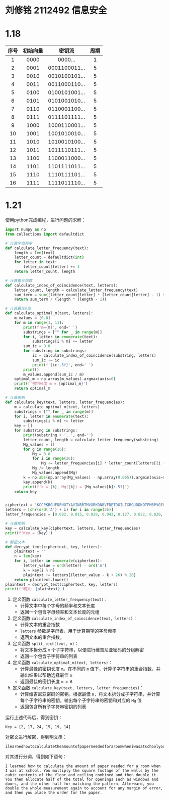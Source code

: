 # 刘修铭 2112492 信息安全

# 1.18

| 序号 | 初始向量 |   密钥流    | 周期 |
| :--: | :------: | :---------: | :--: |
|  1   |   0000   |    0000…    |  1   |
|  2   |   0001   | 0001100011… |  5   |
|  3   |   0010   | 0010100101… |  5   |
|  4   |   0011   | 0011000110… |  5   |
|  5   |   0100   | 0100101001… |  5   |
|  6   |   0101   | 0101001010… |  5   |
|  7   |   0110   | 0110001100… |  5   |
|  8   |   0111   | 0111101111… |  5   |
|  9   |   1000   | 1000110001… |  5   |
|  10  |   1001   | 1001010010… |  5   |
|  11  |   1010   | 1010010100… |  5   |
|  12  |   1011   | 1011110111… |  5   |
|  13  |   1100   | 1100011000… |  5   |
|  14  |   1101   | 1101111011… |  5   |
|  15  |   1110   | 1110111101… |  5   |
|  16  |   1111   | 1111011110… |  5   |



# 1.21

使用python完成编程，进行问题的求解：

```python
import numpy as np
from collections import defaultdict

# 计算字母频率
def calculate_letter_frequency(text):
    length = len(text)
    letter_count = defaultdict(int)
    for letter in text:
        letter_count[letter] += 1
    return letter_count, length

# 计算重合指数
def calculate_index_of_coincidence(text, letters):
    letter_count, length = calculate_letter_frequency(text)
    sum_term = sum([letter_count[letter] * (letter_count[letter] - 1) for letter in letters])
    return sum_term / (length * (length - 1))

# 计算最佳m值
def calculate_optimal_m(text, letters):
    m_values = [0.0]
    for m in range(1, 11):
        print(f'm={m}', end=' ')
        substrings = ["" for _ in range(m)]
        for i, letter in enumerate(text):
            substrings[i % m] += letter
        sum_ic = 0.0
        for substring in substrings:
            ic = calculate_index_of_coincidence(substring, letters)
            sum_ic += ic
            print(f'{ic:.5f}', end=' ')
        print()
        m_values.append(sum_ic / m)
    optimal_m = np.array(m_values).argmax(axis=0)
    print(f'密钥长度 m = {optimal_m}')
    return optimal_m

# 计算密钥
def calculate_key(text, letters, letter_frequencies):
    m = calculate_optimal_m(text, letters)
    substrings = ["" for _ in range(m)]
    for i, letter in enumerate(text):
        substrings[i % m] += letter
    key = []
    for substring in substrings:
        print(substring + ', ', end='')
        letter_count, length = calculate_letter_frequency(substring)
        Mg_values = []
        for g in range(26):
            Mg = 0.0
            for i in range(26):
                Mg += letter_frequencies[i] * letter_count[letters[(i + g) % 26]]
            Mg /= length
            Mg_values.append(Mg)
        k = np.abs(np.array(Mg_values) - np.array(0.065)).argmin(axis=0)
        key.append(k)
        print(f'k = {k}, Mg({k}) = {Mg_values[k]:.5f}')
    return key


ciphertext = "KCCPKBGUFDPHOTYAVINRRTMVGRKDNBVFDETDGILTXRGUDDKOTFMBPVGEGLTGCKORACOCWDNAWCRXIZAKFTLEWRPTYCQKYVXCHKFTPONCQQRHJVAJUWETMCMSPKODYHJVDAHCTRISVSKCGCZOODZXGSFRLSWCWSJTBHAFSIASPRJAHKJRJUMVGKMITZHFPDISPZLVLGWTFPLKKEBDPGCEBSHCTJRWXBAFSPEZONRWXCVYCGAONWDDKACKAWBBIKFTIOVKCGGHJVLNHIFFSOESVYCLACNVRWBBIREPBBVFEXOSCDYGZWPFDTKFOIYCWHJVLNHIOIBTKHJVNPIST"
letters = [chr(ord('A') + i) for i in range(26)]
letter_frequencies = [0.082, 0.015, 0.028, 0.043, 0.127, 0.022, 0.020, 0.061, 0.070, 0.002, 0.008, 0.040, 0.024, 0.067, 0.075, 0.019, 0.001, 0.060, 0.063, 0.091, 0.028, 0.010, 0.023, 0.001, 0.020, 0.001]

# 计算密钥
key = calculate_key(ciphertext, letters, letter_frequencies)
print(f'Key = {key}')

# 解密文本
def decrypt_text(ciphertext, key, letters):
    plaintext = ""
    n = len(key)
    for i, letter in enumerate(ciphertext):
        letter_value = ord(letter) - ord('A')
        k = key[i % n]
        plaintext += letters[(letter_value - k + 26) % 26]
    return plaintext.lower()
plaintext = decrypt_text(ciphertext, key, letters)
print(f'明文: {plaintext}')
```

1. 定义函数 `calculate_letter_frequency(text)`：
   - 计算文本中每个字母的频率和文本长度
   - 返回一个包含字母频率和文本长度的元组
2. 定义函数 `calculate_index_of_coincidence(text, letters)`：
   - 计算文本的重合指数
   - `letters` 参数是字母表，用于计算期望的字母频率
   - 返回文本的重合指数。
3. 定义函数 `split_text(text, m)`：
   - 将文本拆分成 `m` 个子字符串，以便进行维吉尼亚密码的分组解密
   - 返回一个包含子字符串的列表
4. 定义函数 `calculate_optimal_m(text, letters)`：
   - 计算最佳的密钥长度 `m`。在不同的 `m` 值下，计算子字符串的重合指数，并输出结果以帮助选择最佳 `m`
   - 返回最佳的密钥长度 `m = 6`
5. 定义函数 `calculate_key(text, letters, letter_frequencies)`：
   - 计算维吉尼亚密码的密钥。根据最佳 `m`，将文本拆分成子字符串，并计算每个子字符串的密钥，输出每个子字符串的密钥和对应的 `Mg` 值
   - 返回包含所有子字符串密钥的列表



运行上述代码后，得到密钥：

```
Key = [2, 17, 24, 15, 19, 14]
```

对密文进行解密，得到明文串：

```
ilearnedhowtocalculatetheamountofpaperneededforaroomwheniwasatschoolyoumultiplythesquarefootageofthewallsbythecubiccontentsofthefloorandceilingcombinedanddoubleityouthenallowhalfthetotalfnropeningssuchaswindowsanddoorsthenyouallowtheotherhalfformatchingthepatternthenyoudoublethewholethingagaintogiveamarginoferrorandthenyouorderthepaper
```

对其进行分词，得到如下语句：

```
I learned how to calculate the amount of paper needed for a room when I was at school. You multiply the square footage of the walls by the cubic contents of the floor and ceiling combined and then double it. You then allocate half of the total for openings such as windows and doors, and the other half for matching the pattern. Afterward, you double the whole measurement again to account for any margin of error, and then you place the order for the paper.
```

